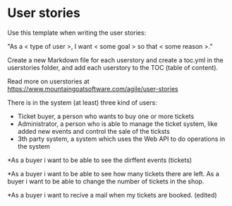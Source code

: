 # User stories

Use this template when writing the user stories:

"As a < type of user >, I want < some goal > so that < some reason >."

Create a new Markdown file for each userstory and create a toc.yml in the userstories folder, and add each userstory to the TOC (table of content).

Read more on userstories at [https://www.mountaingoatsoftware.com/agile/user-stories
](https://www.mountaingoatsoftware.com/agile/user-stories)

There is in the system (at least) three kind of users:

* Ticket buyer, a person who wants to buy one or more tickets
* Administrator, a person who is able to manage the ticket system, like added new events and control the sale of the ticksts
* 3th party system, a system which uses the Web API to do operations in the system

*As a buyer i want to be able to see the dirffent events (tickets)

*As a buyer i want to be able to see how many tickets there are left.
As a buyer i want to be able to change the number of tickets in the shop.

*As a buyer i want to recive a mail when my tickets are booked. (edited)



